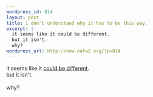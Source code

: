 ```yaml
--- 
wordpress_id: 814
layout: post
title: i don't understand why it has to be this way.
excerpt: |-
  it seems like it could be different. 
  but it isn't. 
  why?
wordpress_url: http://new.nata2.org/?p=814
---
```

it seems like it <a href="http://morgan.attacktexas.com/archives/000045.php">could be different</a>. <br/>
but it isn't. <br/><br/>
why?
